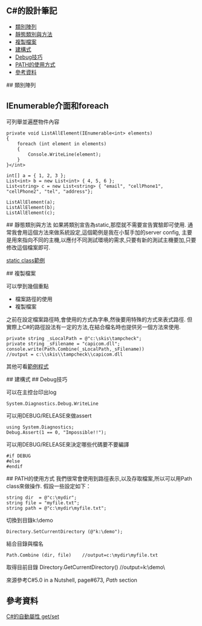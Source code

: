 C#的設計筆記
----------



* [類別陣列](#複類別陣列)
* [靜態類別與方法](#靜態類別與方法)
* [複製檔案](#複製檔案)
* [建構式](#建構式)
* [Debug技巧](#Debug技巧)
* [PATH的使用方式](#PATH的使用方式)
* [參考資料](#參考資料)

<a name="類別陣列"/>
## 類別陣列

## IEnumerable介面和foreach
可列舉並遍歷物件內容

	private void ListAllElement(IEnumerable<int> elements)
	{
	    foreach (int element in elements)
	    {
	        Console.WriteLine(element);
	    }
	}</int>
	
	int[] a = { 1, 2, 3 };
	List<int> b = new List<int> { 4, 5, 6 };
	List<string> c = new List<string> { "email", "cellPhone1", "cellPhone2", "tel", "address"};
	
	ListAllElement(a);
	ListAllElement(b);
	ListAllElement(c);


<a name="靜態類別與方法案"/>
## 靜態類別與方法
如果將類別宣告為static,那麼就不需要宣告實驗即可使用. 通常我會用這個方法來做系統設定,這個範例是我在小幫手加的server config, 主要是用來指向不同的主機,以應付不同測試環境的需求,只要有新的測試主機要加,只要修改這個檔案即可.

[static class範例](https://bitbucket.org/tony62101/skis/src/c5b5d811bad270c1eb9b9766bc0c1e9168d3fcf0/%E7%AF%84%E4%BE%8B%E7%A8%8B%E5%BC%8F/static%20class%E7%AF%84%E4%BE%8B/ServerConfig.cs?at=master)

<a name="複製檔案"/>
## 複製檔案

可以學到幾個重點

- 檔案路徑的使用
- 複製檔案

之前在設定檔案路徑時,會使用的方式為字串,然後要用特殊的方式來表式路徑. 但實際上C#的路徑設法有一定的方法,在結合檔名時也提供另一個方法來使用.

```
private string _sLocalPath = @"c:\skis\tampcheck";
private string _sFilename = "capicom.dll";
console.write(Path.Combine(_sLocalPath,_sFilename))
//output = c:\\skis\\tampcheck\\capicom.dll
```

其他可看[範例程式](https://github.com/mrtony/mvc/blob/master/example/%E8%A4%87%E8%A3%BD%E6%AA%94%E6%A1%88%E7%9A%84%E7%AF%84%E4%BE%8B/FileCopy.cs)

<a name="建構式"/>
## 建構式

<a name="Debug技巧"/>
## Debug技巧

可以在主控台印出log

	System.Diagnostics.Debug.WriteLine
可以用DEBUG/RELEASE來做assert

	using System.Diagnostics;
	Debug.Assert(1 == 0, "Impossible!!");
可以用DEBUG/RELEASE來決定哪些代碼要不要編譯

	#if DEBUG
	#else
	#endif


<a name="PATH的使用方式"/>
## PATH的使用方式
我們很常會使用到路徑表示,以及存取檔案,所以可以用Path class來做操作. 假設一些設定如下：

	string dir  = @"c:\mydir";
	string file = "myfile.txt";
	string path = @"c:\mydir\myfile.txt";

切換到目錄k:\demo

	Directory.SetCurrentDirectory (@"k:\demo");

結合目錄與檔名

	Path.Combine (dir, file)	//output=c:\mydir\myfile.txt


取得目前目錄
Directory.GetCurrentDirectory()	//output=k:\demo\

來源參考C#5.0 in a Nutshell, page#673, *Path* section


<a name="參考資料"></a>
## 參考資料
[C#的自動屬性 get/set](http://alansong.pixnet.net/blog/post/55999534-c%23-get-set-%E5%8F%8A%E8%87%AA%E5%8B%95%E5%B1%AC%E6%80%A7)

